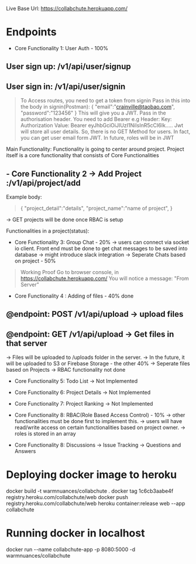 Live Base Url: https://collabchute.herokuapp.com/

# Endpoints
- Core Functionality 1: User Auth - 100%
## User sign up: /v1/api/user/signup
## User sign in: /v1/api/user/signin

>To Access routes, you need to get a token from signin
>Pass in this into the body in signin(Postman):
>{
>	"email":"crainville@taobao.com",
>	"password":"123456"
>}
>This will give you a JWT. Pass in the authorisation header. You need to add Bearer 
>e.g Header:
> Key: Authorization 
> Value: Bearer eyJhbGciOiJIUzI1NiIsInR5cCI6Ik.....
> Jwt will store all user details. So, there is no GET Method for users. 
> In fact, you can get user email form JWT. 
> In future, roles will be in JWT


Main Functionality:
Functionality is going to center around project. 
Project itself is a core functionality that consists of Core Functionalities
## - Core Functionality 2  -> Add Project :/v1/api/project/add
Example body: 
>{
> "project_detail":"details",
> "project_name":"name of project",
>}

-> GET projects will be done once RBAC is setup

Functionalities in a project(status):
 - Core Functionality 3: Group Chat - 20% 
  -> users can connect via socket io client. Front end must be done to get chat messages to be saved into database
  -> might introduce slack integration
  -> Seperate Chats based on project - 50%

> Working Proof
> Go to browser console, in https://collabchute.herokuapp.com/
> You will notice a message: "From Server" 



- Core Functionality 4 : Adding of files - 40% done 
## @endpoint:  POST /v1/api/upload -> upload files
## @endpoint:  GET /v1/api/upload -> Get files in that server
  -> Files will be uploaded to /uploads folder in the server. 
  -> In the future, it will be uploaded to S3 or Firebase Storage - the other 40%
  -> Seperate files based on Projects 
  -> RBAC functionality not done

- Core Functionality 5: Todo List 
  -> Not Implemented 

- Core Functionality 6: Project Details 
  -> Not Implemented

- Core Functionality 7: Project Ranking
  -> Not Implemented

- Core Functionality 8: RBAC(Role Based Access Control) - 10% 
  -> other functionalities must be done first to implement this.
  -> users will have read/write access on certain functionalities based on project owner. 
  -> roles is stored in an array

- Core Functionality 8: Discussions 
  -> Issue Tracking
  -> Questions and Answers






# Deploying docker image to heroku
docker build -t warmnuances/collabchute .
docker tag 1c6cb3aabe4f registry.heroku.com/collabchute/web 
docker push registry.heroku.com/collabchute/web
heroku container:release web --app collabchute

# Running docker in localhost
docker run --name collabchute-app -p 8080:5000 -d warmnuances/collabchute
